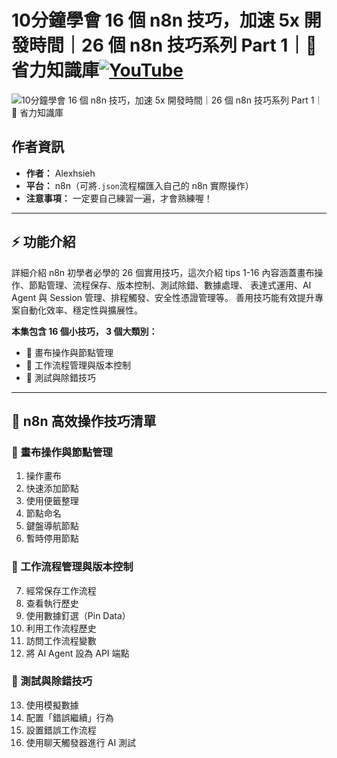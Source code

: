 # 10分鐘學會 16 個 n8n 技巧，加速 5x 開發時間｜26 個 n8n 技巧系列 Part 1｜🧠 省力知識庫[![YouTube](https://img.shields.io/badge/Watch%20on-YouTube-red?logo=youtube)](https://youtu.be/mPSkokKL6pY)

![10分鐘學會 16 個 n8n 技巧，加速 5x 開發時間｜26 個 n8n 技巧系列 Part 1｜🧠 省力知識庫](https://github.com/qwedsazxc78/ai-automation-n8n/blob/main/n8n/23-n8n-26-tips-1-16/cover.png?raw=true)

## 作者資訊

* **作者：** Alexhsieh
* **平台：** n8n（可將`.json`流程檔匯入自己的 n8n 實際操作）
* **注意事項：** 一定要自己練習一遍，才會熟練喔！

---

## ⚡️ 功能介紹

詳細介紹 n8n 初學者必學的 26 個實用技巧，這次介紹 tips 1-16
內容涵蓋畫布操作、節點管理、流程保存、版本控制、測試除錯、數據處理、
表達式運用、AI Agent 與 Session 管理、排程觸發、安全性憑證管理等。
善用技巧能有效提升專案自動化效率、穩定性與擴展性。

**本集包含 16 個小技巧， 3 個大類別：**

* 🧭 畫布操作與節點管理
* 💾 工作流程管理與版本控制
* 🧪 測試與除錯技巧

---

## 🚀 n8n 高效操作技巧清單

### 🧭 畫布操作與節點管理

01. 操作畫布
02. 快速添加節點
03. 使用便籤整理
04. 節點命名
05. 鍵盤導航節點
06. 暫時停用節點

### 💾 工作流程管理與版本控制

07. 經常保存工作流程
08. 查看執行歷史
09. 使用數據釘選（Pin Data）
10. 利用工作流程歷史
11. 訪問工作流程變數
12. 將 AI Agent 設為 API 端點

### 🧪 測試與除錯技巧

13. 使用模擬數據
14. 配置「錯誤繼續」行為
15. 設置錯誤工作流程
16. 使用聊天觸發器進行 AI 測試
